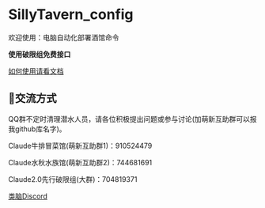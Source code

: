 **<h1>SillyTavern_config</h1>**

欢迎使用：电脑自动化部署酒馆命令

**使用破限组免费接口**

[如何使用请看文档](https://sqivg8d05rm.feishu.cn/docx/MgyodBPmGoTHOAxqT4nc8yAJnRd#VpGYdo1EDosjycxaB0bc9eiGnWQ)


<h2>💬交流方式</h2>

QQ群不定时清理潜水人员，请各位积极提出问题或参与讨论(加萌新互助群可以报我github库名字)。

Claude牛排冒菜馆(萌新互助群1)：910524479

Claude水秋水族馆(萌新互助群2)：744681691 

Claude2.0先行破限组(大群)：704819371

[类脑Discord](https://discord.gg/DnrjFZfbz5)


